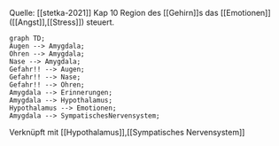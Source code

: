 Quelle: [[stetka-2021]] Kap 10
Region des [[Gehirn]]s das [[Emotionen]] ([[Angst]],[[Stress]]) steuert.
```mermaid  
graph TD;  
Augen --> Amygdala;
Ohren --> Amygdala;
Nase --> Amygdala;
Gefahr!! --> Augen;
Gefahr!! --> Nase;
Gefahr!! --> Ohren;
Amygdala --> Erinnerungen;
Amygdala --> Hypothalamus;
Hypothalamus --> Emotionen;
Amygdala --> SympatischesNervensystem;
```
Verknüpft mit [[Hypothalamus]],[[Sympatisches Nervensystem]]


